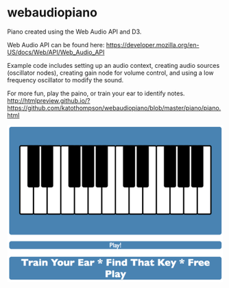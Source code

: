 # webaudiopiano
Piano created using the Web Audio API and D3.

Web Audio API can be found here: https://developer.mozilla.org/en-US/docs/Web/API/Web_Audio_API

Example code includes setting up an audio context, creating audio sources (oscillator nodes),
creating gain node for volume control, and using a low frequency oscillator to modify the sound.

For more fun, play the paino, or train your ear to identify notes.
http://htmlpreview.github.io/?https://github.com/katothompson/webaudiopiano/blob/master/piano/piano.html

![Piano created with Web Audio API and D3](/PianoScreenshot.png?raw=true "Piano")


